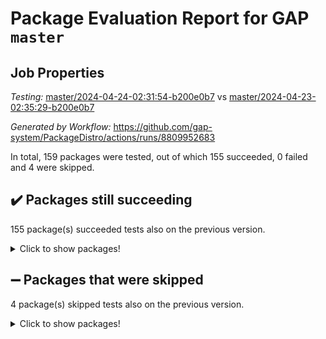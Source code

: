# Package Evaluation Report for GAP `master`

## Job Properties

*Testing:* [master/2024-04-24-02:31:54-b200e0b7](https://github.com/gap-system/PackageDistro/blob/data/reports/master/2024-04-24-02:31:54-b200e0b7) vs [master/2024-04-23-02:35:29-b200e0b7](https://github.com/gap-system/PackageDistro/blob/data/reports/master/2024-04-23-02:35:29-b200e0b7)

*Generated by Workflow:* https://github.com/gap-system/PackageDistro/actions/runs/8809952683

In total, 159 packages were tested, out of which 155 succeeded, 0 failed and 4 were skipped.

## :heavy_check_mark: Packages still succeeding

155 package(s) succeeded tests also on the previous version.
<details><summary>Click to show packages!</summary>

- 4ti2interface 2023.02-04 [(success)](https://github.com/gap-system/PackageDistro/actions/runs/8809952683/job/24181785654)
- ace 5.6.2 [(success)](https://github.com/gap-system/PackageDistro/actions/runs/8809952683/job/24181785792)
- aclib 1.3.2 [(success)](https://github.com/gap-system/PackageDistro/actions/runs/8809952683/job/24181785939)
- agt 0.3.1 [(success)](https://github.com/gap-system/PackageDistro/actions/runs/8809952683/job/24181786100)
- alnuth 3.2.1 [(success)](https://github.com/gap-system/PackageDistro/actions/runs/8809952683/job/24181786227)
- anupq 3.3.0 [(success)](https://github.com/gap-system/PackageDistro/actions/runs/8809952683/job/24181786338)
- atlasrep 2.1.8 [(success)](https://github.com/gap-system/PackageDistro/actions/runs/8809952683/job/24181786485)
- autodoc 2023.06.19 [(success)](https://github.com/gap-system/PackageDistro/actions/runs/8809952683/job/24181786614)
- automata 1.15 [(success)](https://github.com/gap-system/PackageDistro/actions/runs/8809952683/job/24181786812)
- automgrp 1.3.2 [(success)](https://github.com/gap-system/PackageDistro/actions/runs/8809952683/job/24181788542)
- autpgrp 1.11 [(success)](https://github.com/gap-system/PackageDistro/actions/runs/8809952683/job/24181788877)
- cap 2024.04-01 [(success)](https://github.com/gap-system/PackageDistro/actions/runs/8809952683/job/24181789161)
- caratinterface 2.3.6 [(success)](https://github.com/gap-system/PackageDistro/actions/runs/8809952683/job/24181789820)
- cddinterface 2022.11.01 [(success)](https://github.com/gap-system/PackageDistro/actions/runs/8809952683/job/24181791263)
- circle 1.6.6 [(success)](https://github.com/gap-system/PackageDistro/actions/runs/8809952683/job/24181791420)
- classicpres 1.22 [(success)](https://github.com/gap-system/PackageDistro/actions/runs/8809952683/job/24181791581)
- cohomolo 1.6.11 [(success)](https://github.com/gap-system/PackageDistro/actions/runs/8809952683/job/24181791720)
- congruence 1.2.6 [(success)](https://github.com/gap-system/PackageDistro/actions/runs/8809952683/job/24181791887)
- corelg 1.56 [(success)](https://github.com/gap-system/PackageDistro/actions/runs/8809952683/job/24181792047)
- crime 1.6 [(success)](https://github.com/gap-system/PackageDistro/actions/runs/8809952683/job/24181792200)
- crisp 1.4.6 [(success)](https://github.com/gap-system/PackageDistro/actions/runs/8809952683/job/24181792375)
- crypting 0.10.4 [(success)](https://github.com/gap-system/PackageDistro/actions/runs/8809952683/job/24181792545)
- cryst 4.1.27 [(success)](https://github.com/gap-system/PackageDistro/actions/runs/8809952683/job/24181792691)
- crystcat 1.1.10 [(success)](https://github.com/gap-system/PackageDistro/actions/runs/8809952683/job/24181792829)
- ctbllib 1.3.9 [(success)](https://github.com/gap-system/PackageDistro/actions/runs/8809952683/job/24181792957)
- cubefree 1.19 [(success)](https://github.com/gap-system/PackageDistro/actions/runs/8809952683/job/24181793110)
- curlinterface 2.3.2 [(success)](https://github.com/gap-system/PackageDistro/actions/runs/8809952683/job/24181793244)
- cvec 2.8.1 [(success)](https://github.com/gap-system/PackageDistro/actions/runs/8809952683/job/24181793356)
- datastructures 0.3.0 [(success)](https://github.com/gap-system/PackageDistro/actions/runs/8809952683/job/24181793492)
- deepthought 1.0.6 [(success)](https://github.com/gap-system/PackageDistro/actions/runs/8809952683/job/24181793661)
- design 1.8 [(success)](https://github.com/gap-system/PackageDistro/actions/runs/8809952683/job/24181793824)
- difsets 2.3.1 [(success)](https://github.com/gap-system/PackageDistro/actions/runs/8809952683/job/24181793919)
- digraphs 1.7.1 [(success)](https://github.com/gap-system/PackageDistro/actions/runs/8809952683/job/24181794014)
- edim 1.3.8 [(success)](https://github.com/gap-system/PackageDistro/actions/runs/8809952683/job/24181794105)
- example 4.3.4 [(success)](https://github.com/gap-system/PackageDistro/actions/runs/8809952683/job/24181794231)
- examplesforhomalg 2023.10-01 [(success)](https://github.com/gap-system/PackageDistro/actions/runs/8809952683/job/24181794343)
- factint 1.6.3 [(success)](https://github.com/gap-system/PackageDistro/actions/runs/8809952683/job/24181794438)
- ferret 1.0.10 [(success)](https://github.com/gap-system/PackageDistro/actions/runs/8809952683/job/24181794544)
- fga 1.5.0 [(success)](https://github.com/gap-system/PackageDistro/actions/runs/8809952683/job/24181794668)
- fining 1.5.6 [(success)](https://github.com/gap-system/PackageDistro/actions/runs/8809952683/job/24181794795)
- float 1.0.4 [(success)](https://github.com/gap-system/PackageDistro/actions/runs/8809952683/job/24181794910)
- format 1.4.4 [(success)](https://github.com/gap-system/PackageDistro/actions/runs/8809952683/job/24181795054)
- forms 1.2.11 [(success)](https://github.com/gap-system/PackageDistro/actions/runs/8809952683/job/24181795191)
- fplsa 1.2.6 [(success)](https://github.com/gap-system/PackageDistro/actions/runs/8809952683/job/24181795336)
- fr 2.4.13 [(success)](https://github.com/gap-system/PackageDistro/actions/runs/8809952683/job/24181795476)
- francy 2.0.3 [(success)](https://github.com/gap-system/PackageDistro/actions/runs/8809952683/job/24181795625)
- fwtree 1.3 [(success)](https://github.com/gap-system/PackageDistro/actions/runs/8809952683/job/24181795803)
- gapdoc 1.6.7 [(success)](https://github.com/gap-system/PackageDistro/actions/runs/8809952683/job/24181795982)
- gauss 2023.02-04 [(success)](https://github.com/gap-system/PackageDistro/actions/runs/8809952683/job/24181796162)
- gaussforhomalg 2023.11-01 [(success)](https://github.com/gap-system/PackageDistro/actions/runs/8809952683/job/24181796316)
- gbnp 1.0.5 [(success)](https://github.com/gap-system/PackageDistro/actions/runs/8809952683/job/24181796490)
- generalizedmorphismsforcap 2024.04-01 [(success)](https://github.com/gap-system/PackageDistro/actions/runs/8809952683/job/24181796625)
- genss 1.6.8 [(success)](https://github.com/gap-system/PackageDistro/actions/runs/8809952683/job/24181796766)
- gradedmodules 2024.01-01 [(success)](https://github.com/gap-system/PackageDistro/actions/runs/8809952683/job/24181796931)
- gradedringforhomalg 2023.08-01 [(success)](https://github.com/gap-system/PackageDistro/actions/runs/8809952683/job/24181797087)
- grape 4.9.0 [(success)](https://github.com/gap-system/PackageDistro/actions/runs/8809952683/job/24181797242)
- groupoids 1.74 [(success)](https://github.com/gap-system/PackageDistro/actions/runs/8809952683/job/24181797377)
- grpconst 2.6.5 [(success)](https://github.com/gap-system/PackageDistro/actions/runs/8809952683/job/24181797515)
- guarana 0.96.3 [(success)](https://github.com/gap-system/PackageDistro/actions/runs/8809952683/job/24181797659)
- guava 3.19 [(success)](https://github.com/gap-system/PackageDistro/actions/runs/8809952683/job/24181797810)
- hap 1.62 [(success)](https://github.com/gap-system/PackageDistro/actions/runs/8809952683/job/24181797961)
- hapcryst 0.1.15 [(success)](https://github.com/gap-system/PackageDistro/actions/runs/8809952683/job/24181798139)
- hecke 1.5.3 [(success)](https://github.com/gap-system/PackageDistro/actions/runs/8809952683/job/24181798273)
- help 4.0 [(success)](https://github.com/gap-system/PackageDistro/actions/runs/8809952683/job/24181798466)
- homalg 2024.01-01 [(success)](https://github.com/gap-system/PackageDistro/actions/runs/8809952683/job/24181798618)
- homalgtocas 2023.11-01 [(success)](https://github.com/gap-system/PackageDistro/actions/runs/8809952683/job/24181798771)
- idrel 2.46 [(success)](https://github.com/gap-system/PackageDistro/actions/runs/8809952683/job/24181798949)
- images 1.3.2 [(success)](https://github.com/gap-system/PackageDistro/actions/runs/8809952683/job/24181799129)
- intpic 0.3.0 [(success)](https://github.com/gap-system/PackageDistro/actions/runs/8809952683/job/24181799241)
- io 4.8.2 [(success)](https://github.com/gap-system/PackageDistro/actions/runs/8809952683/job/24181799413)
- io_forhomalg 2023.02-04 [(success)](https://github.com/gap-system/PackageDistro/actions/runs/8809952683/job/24181799537)
- irredsol 1.4.4 [(success)](https://github.com/gap-system/PackageDistro/actions/runs/8809952683/job/24181799673)
- json 2.2.0 [(success)](https://github.com/gap-system/PackageDistro/actions/runs/8809952683/job/24181799790)
- jupyterkernel 1.5.0 [(success)](https://github.com/gap-system/PackageDistro/actions/runs/8809952683/job/24181799902)
- jupyterviz 1.5.6 [(success)](https://github.com/gap-system/PackageDistro/actions/runs/8809952683/job/24181800041)
- kan 1.37 [(success)](https://github.com/gap-system/PackageDistro/actions/runs/8809952683/job/24181800166)
- kbmag 1.5.11 [(success)](https://github.com/gap-system/PackageDistro/actions/runs/8809952683/job/24181800294)
- laguna 3.9.6 [(success)](https://github.com/gap-system/PackageDistro/actions/runs/8809952683/job/24181800419)
- liealgdb 2.2.1 [(success)](https://github.com/gap-system/PackageDistro/actions/runs/8809952683/job/24181800525)
- liepring 2.8 [(success)](https://github.com/gap-system/PackageDistro/actions/runs/8809952683/job/24181800649)
- liering 2.4.2 [(success)](https://github.com/gap-system/PackageDistro/actions/runs/8809952683/job/24181800756)
- linearalgebraforcap 2024.04-02 [(success)](https://github.com/gap-system/PackageDistro/actions/runs/8809952683/job/24181800867)
- lins 0.9 [(success)](https://github.com/gap-system/PackageDistro/actions/runs/8809952683/job/24181800991)
- localizeringforhomalg 2023.10-01 [(success)](https://github.com/gap-system/PackageDistro/actions/runs/8809952683/job/24181801140)
- loops 3.4.3 [(success)](https://github.com/gap-system/PackageDistro/actions/runs/8809952683/job/24181801267)
- lpres 1.0.3 [(success)](https://github.com/gap-system/PackageDistro/actions/runs/8809952683/job/24181801409)
- majoranaalgebras 1.5.1 [(success)](https://github.com/gap-system/PackageDistro/actions/runs/8809952683/job/24181801541)
- mapclass 1.4.6 [(success)](https://github.com/gap-system/PackageDistro/actions/runs/8809952683/job/24181801670)
- matgrp 0.70 [(success)](https://github.com/gap-system/PackageDistro/actions/runs/8809952683/job/24181801822)
- matricesforhomalg 2024.02-01 [(success)](https://github.com/gap-system/PackageDistro/actions/runs/8809952683/job/24181801970)
- modisom 2.5.4 [(success)](https://github.com/gap-system/PackageDistro/actions/runs/8809952683/job/24181802117)
- modulepresentationsforcap 2024.04-01 [(success)](https://github.com/gap-system/PackageDistro/actions/runs/8809952683/job/24181802267)
- modules 2024.01-01 [(success)](https://github.com/gap-system/PackageDistro/actions/runs/8809952683/job/24181802425)
- monoidalcategories 2024.04-01 [(success)](https://github.com/gap-system/PackageDistro/actions/runs/8809952683/job/24181802560)
- nconvex 2022.09-01 [(success)](https://github.com/gap-system/PackageDistro/actions/runs/8809952683/job/24181802730)
- nilmat 1.4.2 [(success)](https://github.com/gap-system/PackageDistro/actions/runs/8809952683/job/24181802865)
- nock 1.5 [(success)](https://github.com/gap-system/PackageDistro/actions/runs/8809952683/job/24181802992)
- normalizinterface 1.3.6 [(success)](https://github.com/gap-system/PackageDistro/actions/runs/8809952683/job/24181803163)
- nq 2.5.11 [(success)](https://github.com/gap-system/PackageDistro/actions/runs/8809952683/job/24181803331)
- numericalsgps 1.3.1 [(success)](https://github.com/gap-system/PackageDistro/actions/runs/8809952683/job/24181803544)
- openmath 11.5.3 [(success)](https://github.com/gap-system/PackageDistro/actions/runs/8809952683/job/24181803691)
- orb 4.9.0 [(success)](https://github.com/gap-system/PackageDistro/actions/runs/8809952683/job/24181803842)
- packagemanager 1.4.3 [(success)](https://github.com/gap-system/PackageDistro/actions/runs/8809952683/job/24181803993)
- patternclass 2.4.3 [(success)](https://github.com/gap-system/PackageDistro/actions/runs/8809952683/job/24181804165)
- permut 2.0.5 [(success)](https://github.com/gap-system/PackageDistro/actions/runs/8809952683/job/24181804353)
- polenta 1.3.10 [(success)](https://github.com/gap-system/PackageDistro/actions/runs/8809952683/job/24181804500)
- polymaking 0.8.7 [(success)](https://github.com/gap-system/PackageDistro/actions/runs/8809952683/job/24181804648)
- primgrp 3.4.4 [(success)](https://github.com/gap-system/PackageDistro/actions/runs/8809952683/job/24181804785)
- profiling 2.5.4 [(success)](https://github.com/gap-system/PackageDistro/actions/runs/8809952683/job/24181804940)
- qdistrnd 0.9.4 [(success)](https://github.com/gap-system/PackageDistro/actions/runs/8809952683/job/24181805070)
- qpa 1.35 [(success)](https://github.com/gap-system/PackageDistro/actions/runs/8809952683/job/24181805219)
- quagroup 1.8.4 [(success)](https://github.com/gap-system/PackageDistro/actions/runs/8809952683/job/24181805389)
- radiroot 2.9 [(success)](https://github.com/gap-system/PackageDistro/actions/runs/8809952683/job/24181805576)
- rcwa 4.7.1 [(success)](https://github.com/gap-system/PackageDistro/actions/runs/8809952683/job/24181805769)
- rds 1.8 [(success)](https://github.com/gap-system/PackageDistro/actions/runs/8809952683/job/24181805934)
- recog 1.4.2 [(success)](https://github.com/gap-system/PackageDistro/actions/runs/8809952683/job/24181806073)
- repndecomp 1.3.0 [(success)](https://github.com/gap-system/PackageDistro/actions/runs/8809952683/job/24181806227)
- repsn 3.1.2 [(success)](https://github.com/gap-system/PackageDistro/actions/runs/8809952683/job/24181806369)
- resclasses 4.7.3 [(success)](https://github.com/gap-system/PackageDistro/actions/runs/8809952683/job/24181806497)
- ringsforhomalg 2023.11-02 [(success)](https://github.com/gap-system/PackageDistro/actions/runs/8809952683/job/24181806665)
- sco 2023.08-01 [(success)](https://github.com/gap-system/PackageDistro/actions/runs/8809952683/job/24181806800)
- scscp 2.4.2 [(success)](https://github.com/gap-system/PackageDistro/actions/runs/8809952683/job/24181806929)
- semigroups 5.3.7 [(success)](https://github.com/gap-system/PackageDistro/actions/runs/8809952683/job/24181807097)
- sglppow 2.4 [(success)](https://github.com/gap-system/PackageDistro/actions/runs/8809952683/job/24181807253)
- sgpviz 0.999.5 [(success)](https://github.com/gap-system/PackageDistro/actions/runs/8809952683/job/24181807380)
- simpcomp 2.1.14 [(success)](https://github.com/gap-system/PackageDistro/actions/runs/8809952683/job/24181807507)
- singular 2023.02.09 [(success)](https://github.com/gap-system/PackageDistro/actions/runs/8809952683/job/24181807619)
- sl2reps 1.1 [(success)](https://github.com/gap-system/PackageDistro/actions/runs/8809952683/job/24181807722)
- sla 1.5.3 [(success)](https://github.com/gap-system/PackageDistro/actions/runs/8809952683/job/24181807863)
- smallgrp 1.5.3 [(success)](https://github.com/gap-system/PackageDistro/actions/runs/8809952683/job/24181808017)
- smallsemi 0.6.13 [(success)](https://github.com/gap-system/PackageDistro/actions/runs/8809952683/job/24181808157)
- sonata 2.9.6 [(success)](https://github.com/gap-system/PackageDistro/actions/runs/8809952683/job/24181808286)
- sophus 1.27 [(success)](https://github.com/gap-system/PackageDistro/actions/runs/8809952683/job/24181808415)
- sotgrps 1.2 [(success)](https://github.com/gap-system/PackageDistro/actions/runs/8809952683/job/24181808531)
- spinsym 1.5.2 [(success)](https://github.com/gap-system/PackageDistro/actions/runs/8809952683/job/24181808637)
- standardff 1.0 [(success)](https://github.com/gap-system/PackageDistro/actions/runs/8809952683/job/24181808759)
- symbcompcc 1.3.2 [(success)](https://github.com/gap-system/PackageDistro/actions/runs/8809952683/job/24181808910)
- thelma 1.3 [(success)](https://github.com/gap-system/PackageDistro/actions/runs/8809952683/job/24181809043)
- tomlib 1.2.11 [(success)](https://github.com/gap-system/PackageDistro/actions/runs/8809952683/job/24181809184)
- toolsforhomalg 2023.11-01 [(success)](https://github.com/gap-system/PackageDistro/actions/runs/8809952683/job/24181809326)
- toric 1.9.5 [(success)](https://github.com/gap-system/PackageDistro/actions/runs/8809952683/job/24181809487)
- toricvarieties 2022.07.13 [(success)](https://github.com/gap-system/PackageDistro/actions/runs/8809952683/job/24181809626)
- transgrp 3.6.5 [(success)](https://github.com/gap-system/PackageDistro/actions/runs/8809952683/job/24181809762)
- typeset 1.2.2 [(success)](https://github.com/gap-system/PackageDistro/actions/runs/8809952683/job/24181809943)
- ugaly 4.1.3 [(success)](https://github.com/gap-system/PackageDistro/actions/runs/8809952683/job/24181810080)
- unipot 1.5 [(success)](https://github.com/gap-system/PackageDistro/actions/runs/8809952683/job/24181810222)
- unitlib 4.2.0 [(success)](https://github.com/gap-system/PackageDistro/actions/runs/8809952683/job/24181810403)
- utils 0.85 [(success)](https://github.com/gap-system/PackageDistro/actions/runs/8809952683/job/24181810563)
- uuid 0.7 [(success)](https://github.com/gap-system/PackageDistro/actions/runs/8809952683/job/24181810717)
- walrus 0.9991 [(success)](https://github.com/gap-system/PackageDistro/actions/runs/8809952683/job/24181810891)
- wedderga 4.10.5 [(success)](https://github.com/gap-system/PackageDistro/actions/runs/8809952683/job/24181811056)
- xmod 2.92 [(success)](https://github.com/gap-system/PackageDistro/actions/runs/8809952683/job/24181811280)
- xmodalg 1.23 [(success)](https://github.com/gap-system/PackageDistro/actions/runs/8809952683/job/24181811712)
- yangbaxter 0.10.3 [(success)](https://github.com/gap-system/PackageDistro/actions/runs/8809952683/job/24181811885)
- zeromqinterface 0.14 [(success)](https://github.com/gap-system/PackageDistro/actions/runs/8809952683/job/24181812082)
</details>

## :heavy_minus_sign: Packages that were skipped

4 package(s) skipped tests also on the previous version.
<details><summary>Click to show packages!</summary>

- browse 1.8.21 [(skipped)](https://github.com/gap-system/PackageDistro/actions/runs/8809952683/job/24181541169)
- itc 1.5.1 [(skipped)](https://github.com/gap-system/PackageDistro/actions/runs/8809952683/job/24181541169)
- polycyclic 2.16 [(skipped)](https://github.com/gap-system/PackageDistro/actions/runs/8809952683/job/24181541169)
- xgap 4.32 [(skipped)](https://github.com/gap-system/PackageDistro/actions/runs/8809952683/job/24181541169)
</details>


